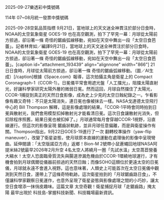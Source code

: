 
2025-09-27樂透彩中獎號碼

                                
114年 07~08月統一發票中獎號碼
                             
2025-09-28空氣品質指標
                              9月21日，當地球上的天文迷全神貫注於部分日食時，NOAA的太空氣象衛星 GOES-19 也在高空觀測，拍下了罕見一幕：月球從太陽前方掠過，卻沿著一條 奇怪的鋸齒弧線移動，宛如在天空中舞出一段「太空日食芭蕾」。記者林育如／編譯9月21日，當地球上的天文迷全神貫注於部分日食時，NOAA的太空氣象衛星 GOES-19 也在高空觀測，拍下了罕見一幕：月球從太陽前方掠過，卻沿著一條 奇怪的鋸齒弧線移動，宛如在天空中舞出一段「太空日食芭蕾」。[caption id="attachment_193439" align="alignnone" width="866"] 21日日食時，月球從太陽前方掠過，卻沿著一條 奇怪的鋸齒弧線移動。（圖／AI生成）[/caption]根據《Space.com》報導，這次拍攝主角是衛星上的 Compact Coronagraph-1（CCOR-1）。日冕儀平常會用遮光盤「人工擋光」，阻擋太陽直射光，好讓科學家研究太陽外層的微弱日冕。然而這回，月球自然擋住了太陽光，CCOR-1捕捉到真正的天然日食影像，成為史上少見的太空日蝕紀錄之一。乍看影像有趣又奇特：不只是太陽消失，連日冕也像被抹去一樣。NASA戈達德太空飛行中心的 Bill Thompson 解釋，這是影像處理的結果。「CCOR-1平時會同時拍到日冕與散射光，我們會用模型扣掉散射光才能看清日冕。這次日食讓散射光消失，但扣除程序照舊，結果日冕也被扣掉了。」月球通常每月會穿越CCOR-1視野，沿直線運行。但這次的影像呈現 鋸齒狀軌跡，並非月球任意偏離，而是與衛星操作有關。Thompson指出，9月22日GOES-19進行了一次 翻轉校準操作（yaw-flip maneuver），改變了衛星姿態，使月球原本直線的運動在處理後的影像中呈現彎曲。延伸閱讀：「太空版諾亞方舟」返鄉！Bion-M 2號帶小鼠蒼蠅回地球NASA阿提米絲2號最早2026年2月升空 4名太空人將繞月一圈「先試水溫」太空萵苣營養大縮水！太空人恐面臨骨質流失與腸道滲漏危機由於CCOR-1環繞地球運行，才有機會拍到月球偶爾從儀器前掠過的天然日蝕；而像SOHO這類位於更遠太空的日冕儀，月球就永遠不會進入視野。這也意味著，人類史上可能首次在太空日冕儀中觀測到天然日食，還帶上了這條奇特軌跡。這次衛星拍到的「月球鋸齒路日食」，不僅讓科學家觀察日冕運作，也意外呈現了衛星姿態與影像處理之間的小巧妙，讓太空日食增添一抹俏皮趣味。這篇文章 太空奇觀！衛星捕捉月球「走鋸齒路」掩太陽 最早出現於 科技島-掌握科技新聞、科技職場最新資訊。